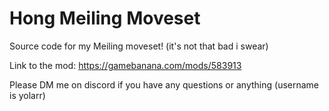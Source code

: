 # Hong Meiling Moveset
Source code for my Meiling moveset! (it's not that bad i swear)

Link to the mod: https://gamebanana.com/mods/583913

Please DM me on discord if you have any questions or anything (username is yolarr)
